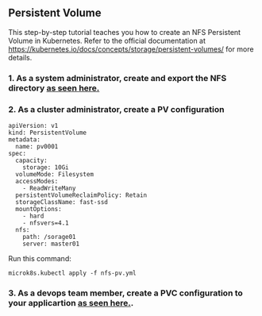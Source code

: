 ## Persistent Volume

This step-by-step tutorial teaches you how to create an NFS Persistent Volume in Kubernetes. Refer to the official documentation 
at https://kubernetes.io/docs/concepts/storage/persistent-volumes/ for more details.

### 1. As a system administrator, create and export the NFS directory [as seen here.](https://github.com/salesfilho/learning-kubernetes/blob/main/storage/nfs/README.MD)

### 2. As a cluster administrator, create a PV configuration

```
apiVersion: v1
kind: PersistentVolume
metadata:
  name: pv0001
spec:
  capacity:
    storage: 10Gi
  volumeMode: Filesystem
  accessModes:
    - ReadWriteMany
  persistentVolumeReclaimPolicy: Retain
  storageClassName: fast-ssd
  mountOptions:
    - hard
    - nfsvers=4.1
  nfs:
    path: /sorage01
    server: master01
```

Run this command:

```
microk8s.kubectl apply -f nfs-pv.yml
```

### 3. As a devops team member, create a PVC configuration to your applicartion [as seen here.](https://github.com/salesfilho/learning-kubernetes/blob/main/storage/nfs/README.MD).




